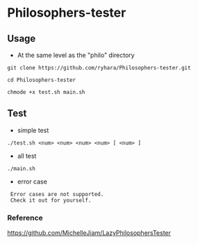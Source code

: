 # Philosophers-tester

## Usage

- At the same level as the "philo" directory
```
git clone https://github.com/ryhara/Philosophers-tester.git
```

```
cd Philosophers-tester
```
```
chmode +x test.sh main.sh
```

## Test
- simple test
```
./test.sh <num> <num> <num> <num> [ <num> ]
```

- all test
```
./main.sh
```

- error case
```
 Error cases are not supported.
 Check it out for yourself.
```



### Reference
https://github.com/MichelleJiam/LazyPhilosophersTester